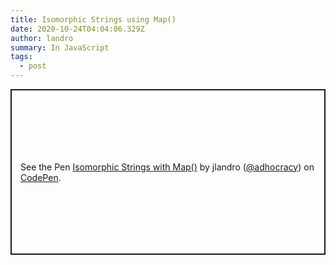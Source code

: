 ```yaml
---
title: Isomorphic Strings using Map()
date: 2020-10-24T04:04:06.329Z
author: landro
summary: In JavaScript
tags:
  - post
---
```

<p class="codepen" data-height="265" data-theme-id="light" data-default-tab="html,result" data-user="adhocracy" data-slug-hash="oNxrKoX" style="height: 265px; box-sizing: border-box; display: flex; align-items: center; justify-content: center; border: 2px solid; margin: 1em 0; padding: 1em;" data-pen-title="Isomorphic Strings with Map()">
  <span>See the Pen <a href="https://codepen.io/adhocracy/pen/oNxrKoX">
  Isomorphic Strings with Map()</a> by jlandro (<a href="https://codepen.io/adhocracy">@adhocracy</a>)
  on <a href="https://codepen.io">CodePen</a>.</span>
</p>
<script async src="https://static.codepen.io/assets/embed/ei.js"></script>
